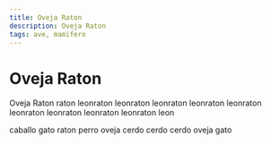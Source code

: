 ```yaml
---
title: Oveja Raton
description: Oveja Raton
tags: ave, mamifero
---
```


# Oveja Raton

Oveja Raton raton leonraton leonraton leonraton leonraton leonraton leonraton leonraton leonraton leonraton leon

caballo gato raton perro oveja cerdo cerdo cerdo oveja gato